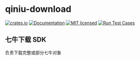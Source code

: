 # qiniu-download

[![crates.io](https://img.shields.io/crates/v/qiniu-download.svg)](https://crates.io/crates/qiniu-download)
[![Documentation](https://docs.rs/qiniu-download/badge.svg)](https://docs.rs/qiniu-download)
[![MIT licensed](https://img.shields.io/crates/l/qiniu-download.svg)](./LICENSE)
[![Run Test Cases](https://github.com/qiniu/rust-download-sdk/actions/workflows/ci-test.yml/badge.svg)](https://github.com/qiniu/rust-download-sdk/actions/workflows/ci-test.yml)

## 七牛下载 SDK

负责下载完整或部分七牛对象
